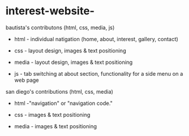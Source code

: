 # interest-website-
bautista's contributons (html, css, media, js)

- html - individual natigation (home, about, interest, gallery, contact)
 
- css - layout design, images & text positioning
 
- media - layout design, images & text positioning

- js - tab switching at about section, functionality for a side menu on a web page 

san diego's contributions (html, css, media)
 
- html -"navigation" or "navigation code." 

- css - images & text positioning

- media - images & text positioning
